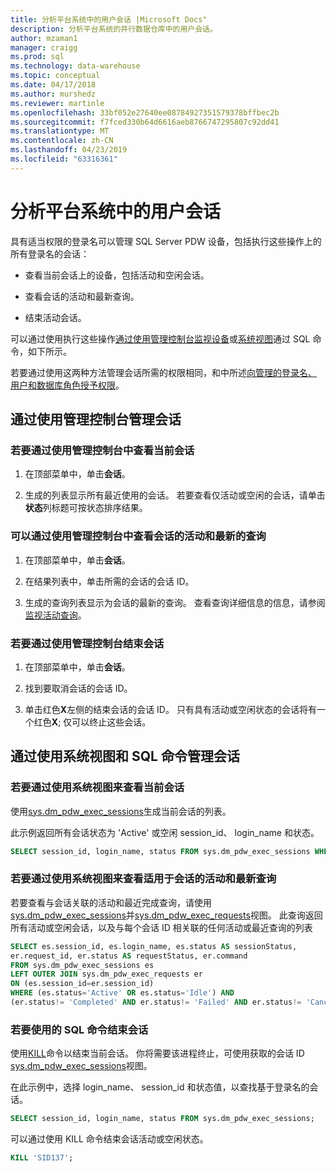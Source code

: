 ```yaml
---
title: 分析平台系统中的用户会话 |Microsoft Docs"
description: 分析平台系统的并行数据仓库中的用户会话。
author: mzaman1
manager: craigg
ms.prod: sql
ms.technology: data-warehouse
ms.topic: conceptual
ms.date: 04/17/2018
ms.author: murshedz
ms.reviewer: martinle
ms.openlocfilehash: 33bf052e27640ee08784927351579378bffbec2b
ms.sourcegitcommit: f7fced330b64d6616aeb8766747295807c92dd41
ms.translationtype: MT
ms.contentlocale: zh-CN
ms.lasthandoff: 04/23/2019
ms.locfileid: "63316361"
---
```

# <a name="user-sessions-in-analytics-platform-system"></a>分析平台系统中的用户会话
具有适当权限的登录名可以管理 SQL Server PDW 设备，包括执行这些操作上的所有登录名的会话：  
  
-   查看当前会话上的设备，包括活动和空闲会话。  
  
-   查看会话的活动和最新查询。  
  
-   结束活动会话。  
  
可以通过使用执行这些操作[通过使用管理控制台监视设备](monitor-the-appliance-by-using-the-admin-console.md)或[系统视图](tsql-system-views.md)通过 SQL 命令，如下所示。  
  
若要通过使用这两种方法管理会话所需的权限相同，和中所述[向管理的登录名、 用户和数据库角色授予权限](grant-permissions.md#grant-permissions-to-manage-logins-users-and-database-roles)。  
  
## <a name="manage-sessions-by-using-the-admin-console"></a>通过使用管理控制台管理会话  
  
### <a name="to-view-current-sessions-by-using-the-admin-console"></a>若要通过使用管理控制台中查看当前会话  
  
1.  在顶部菜单中，单击**会话**。  
  
2.  生成的列表显示所有最近使用的会话。 若要查看仅活动或空闲的会话，请单击**状态**列标题可按状态排序结果。  
  
### <a name="to-view-active-and-recent-queries-for-a-session-by-using-the-admin-console"></a>可以通过使用管理控制台中查看会话的活动和最新的查询  
  
1.  在顶部菜单中，单击**会话**。  
  
2.  在结果列表中，单击所需的会话的会话 ID。  
  
3.  生成的查询列表显示为会话的最新的查询。 查看查询详细信息的信息，请参阅[监视活动查询](monitoring-active-queries.md)。  
  
### <a name="to-end-sessions-by-using-the-admin-console"></a>若要通过使用管理控制台结束会话  
  
1.  在顶部菜单中，单击**会话**。  
  
2.  找到要取消会话的会话 ID。  
  
3.  单击红色**X**左侧的结束会话的会话 ID。 只有具有活动或空闲状态的会话将有一个红色**X**; 仅可以终止这些会话。  
  
## <a name="manage-sessions-by-using-system-views-and-sql-commands"></a>通过使用系统视图和 SQL 命令管理会话  
  
### <a name="to-view-current-sessions-by-using-system-views"></a>若要通过使用系统视图来查看当前会话  
使用[sys.dm_pdw_exec_sessions](../relational-databases/system-dynamic-management-views/sys-dm-pdw-exec-sessions-transact-sql.md)生成当前会话的列表。  
  
此示例返回所有会话状态为 'Active' 或空闲 session_id、 login_name 和状态。  
  
```sql  
SELECT session_id, login_name, status FROM sys.dm_pdw_exec_sessions WHERE status='Active' OR status='Idle';  
```  
  
### <a name="to-view-active-and-recent-queries-for-a-session-by-using-system-views"></a>若要通过使用系统视图来查看适用于会话的活动和最新查询  
若要查看与会话关联的活动和最近完成查询，请使用[sys.dm_pdw_exec_sessions](../relational-databases/system-dynamic-management-views/sys-dm-pdw-exec-sessions-transact-sql.md)并[sys.dm_pdw_exec_requests](../relational-databases/system-dynamic-management-views/sys-dm-pdw-exec-requests-transact-sql.md)视图。 此查询返回所有活动或空闲会话，以及与每个会话 ID 相关联的任何活动或最近查询的列表  
  
```sql  
SELECT es.session_id, es.login_name, es.status AS sessionStatus,   
er.request_id, er.status AS requestStatus, er.command   
FROM sys.dm_pdw_exec_sessions es   
LEFT OUTER JOIN sys.dm_pdw_exec_requests er   
ON (es.session_id=er.session_id)   
WHERE (es.status='Active' OR es.status='Idle') AND   
(er.status!= 'Completed' AND er.status!= 'Failed' AND er.status!= 'Cancelled');  
```  
  
### <a name="to-end-sessions-by-using-sql-commands"></a>若要使用的 SQL 命令结束会话  
使用[KILL](../t-sql/language-elements/kill-transact-sql.md)命令以结束当前会话。 你将需要该进程终止，可使用获取的会话 ID [sys.dm_pdw_exec_sessions](../relational-databases/system-dynamic-management-views/sys-dm-pdw-exec-sessions-transact-sql.md)视图。  
  
在此示例中，选择 login_name、 session_id 和状态值，以查找基于登录名的会话。  
  
```sql  
SELECT session_id, login_name, status FROM sys.dm_pdw_exec_sessions;  
```  
  
可以通过使用 KILL 命令结束会话活动或空闲状态。  
  
```sql  
KILL 'SID137';  
```  
  
<!-- MISSING LINKS 
## See Also  
[Common Metadata Query Examples &#40;SQL Server PDW&#41;](../sqlpdw/common-metadata-query-examples-sql-server-pdw.md)  
-->
  
